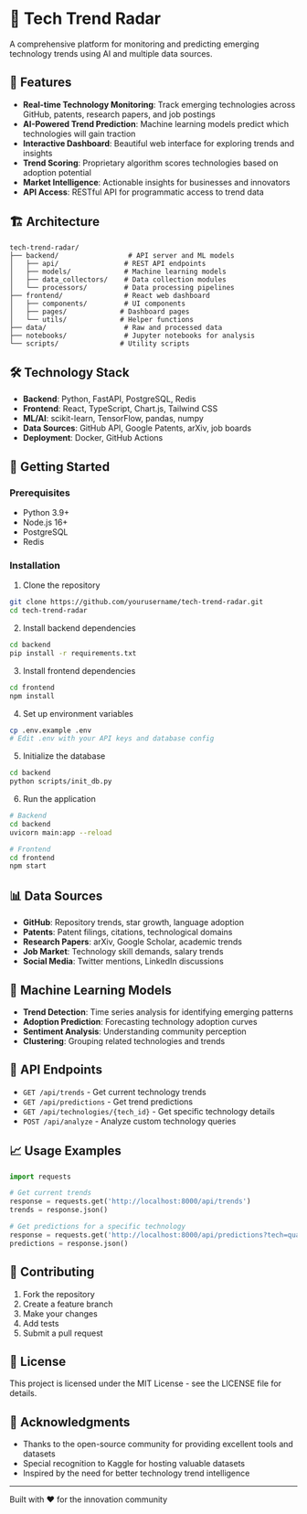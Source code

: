 # 🚀 Tech Trend Radar

A comprehensive platform for monitoring and predicting emerging technology trends using AI and multiple data sources.

## 🎯 Features

- **Real-time Technology Monitoring**: Track emerging technologies across GitHub, patents, research papers, and job postings
- **AI-Powered Trend Prediction**: Machine learning models predict which technologies will gain traction
- **Interactive Dashboard**: Beautiful web interface for exploring trends and insights
- **Trend Scoring**: Proprietary algorithm scores technologies based on adoption potential
- **Market Intelligence**: Actionable insights for businesses and innovators
- **API Access**: RESTful API for programmatic access to trend data

## 🏗️ Architecture

```
tech-trend-radar/
├── backend/                 # API server and ML models
│   ├── api/                # REST API endpoints
│   ├── models/             # Machine learning models
│   ├── data_collectors/    # Data collection modules
│   └── processors/         # Data processing pipelines
├── frontend/               # React web dashboard
│   ├── components/         # UI components
│   ├── pages/             # Dashboard pages
│   └── utils/             # Helper functions
├── data/                   # Raw and processed data
├── notebooks/              # Jupyter notebooks for analysis
└── scripts/               # Utility scripts
```

## 🛠️ Technology Stack

- **Backend**: Python, FastAPI, PostgreSQL, Redis
- **Frontend**: React, TypeScript, Chart.js, Tailwind CSS
- **ML/AI**: scikit-learn, TensorFlow, pandas, numpy
- **Data Sources**: GitHub API, Google Patents, arXiv, job boards
- **Deployment**: Docker, GitHub Actions

## 🚀 Getting Started

### Prerequisites
- Python 3.9+
- Node.js 16+
- PostgreSQL
- Redis

### Installation

1. Clone the repository
```bash
git clone https://github.com/yourusername/tech-trend-radar.git
cd tech-trend-radar
```

2. Install backend dependencies
```bash
cd backend
pip install -r requirements.txt
```

3. Install frontend dependencies
```bash
cd frontend
npm install
```

4. Set up environment variables
```bash
cp .env.example .env
# Edit .env with your API keys and database config
```

5. Initialize the database
```bash
cd backend
python scripts/init_db.py
```

6. Run the application
```bash
# Backend
cd backend
uvicorn main:app --reload

# Frontend
cd frontend
npm start
```

## 📊 Data Sources

- **GitHub**: Repository trends, star growth, language adoption
- **Patents**: Patent filings, citations, technological domains
- **Research Papers**: arXiv, Google Scholar, academic trends
- **Job Market**: Technology skill demands, salary trends
- **Social Media**: Twitter mentions, LinkedIn discussions

## 🤖 Machine Learning Models

- **Trend Detection**: Time series analysis for identifying emerging patterns
- **Adoption Prediction**: Forecasting technology adoption curves
- **Sentiment Analysis**: Understanding community perception
- **Clustering**: Grouping related technologies and trends

## 🔧 API Endpoints

- `GET /api/trends` - Get current technology trends
- `GET /api/predictions` - Get trend predictions
- `GET /api/technologies/{tech_id}` - Get specific technology details
- `POST /api/analyze` - Analyze custom technology queries

## 📈 Usage Examples

```python
import requests

# Get current trends
response = requests.get('http://localhost:8000/api/trends')
trends = response.json()

# Get predictions for a specific technology
response = requests.get('http://localhost:8000/api/predictions?tech=quantum-computing')
predictions = response.json()
```

## 🤝 Contributing

1. Fork the repository
2. Create a feature branch
3. Make your changes
4. Add tests
5. Submit a pull request

## 📄 License

This project is licensed under the MIT License - see the LICENSE file for details.

## 🙏 Acknowledgments

- Thanks to the open-source community for providing excellent tools and datasets
- Special recognition to Kaggle for hosting valuable datasets
- Inspired by the need for better technology trend intelligence

---

Built with ❤️ for the innovation community 